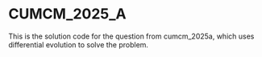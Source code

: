 # CUMCM_2025_A
This is the solution code for the question from cumcm_2025a, which uses differential evolution to solve the problem.
